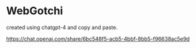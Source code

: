 # WebGotchi

created using chatgpt-4 and copy and paste.

https://chat.openai.com/share/6bc548f5-acb5-4bbf-8bb5-f96638ac5e9d

